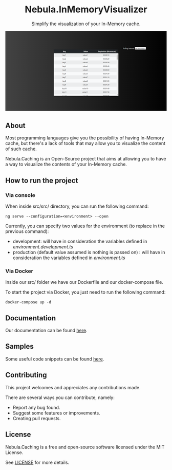 <h1 align="center">
  Nebula.InMemoryVisualizer
</h1>
<p align="center">
  Simplify the visualization of your In-Memory cache.
</p>

<p align="center">
  <img src="./docs/media/MainPage.png" />
</p>

## About

Most programming languages give you the possibility of having In-Memory cache, but there's a lack of tools that may allow you to visualize the content of such cache.

Nebula.Caching is an Open-Source project that aims at allowing you to have a way to visualize the contents of your In-Memory cache.

## How to run the project

### Via console

When inside src/src/ directory, you can run the following command:
```console
ng serve --configuration=<environment> --open
```
Currently, you can specify two values for the environment (to replace in the previous command):
- development: will have in consideration the variables defined in *environment.development.ts*
- production (default value assumed is nothing is passed on) : will have in consideration the variables defined in *environment.ts*

### Via Docker

Inside our src/ folder we have our Dockerfile and our docker-compose file.

To start the project via Docker, you just need to run the following command:

```console
docker-compose up -d
```

## Documentation

Our documentation can be found [here](docs/documentation/).

## Samples

Some useful code snippets can be found [here](docs/samples/).

## Contributing

This project welcomes and appreciates any contributions made.

There are several ways you can contribute, namely:

- Report any bug found.
- Suggest some features or improvements.
- Creating pull requests.

## License

Nebula.Caching is a free and open-source software licensed under the MIT License.

See [LICENSE](LICENSE) for more details.

